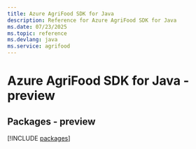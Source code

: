 ```yaml
---
title: Azure AgriFood SDK for Java
description: Reference for Azure AgriFood SDK for Java
ms.date: 07/23/2025
ms.topic: reference
ms.devlang: java
ms.service: agrifood
---
```

# Azure AgriFood SDK for Java - preview
## Packages - preview
[!INCLUDE [packages](agrifood-index.md)]